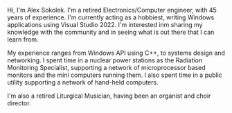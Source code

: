 Hi, I'm Alex Sokolek. I'm a retired Electronics/Computer engineer, with 45 years of experience.  I'm currently
acting as a hobbiest, writing Windows applications using Visual Studio 2022. I'm interested inm sharing my
knowledge with the community and in seeing what is out there that I can learn from.

My experience ranges from Windows API using C++, to systems design and networking. I spent time in a nuclear
power stations as the Radiation Monitoring Specialist, supporting a network of microprocessor based monitors and
the mini computers running them. I also spent time in a public utility supporting a network of hand-held computers.

I'm also a retired Liturgical Musician, having been an organist and choir director.
